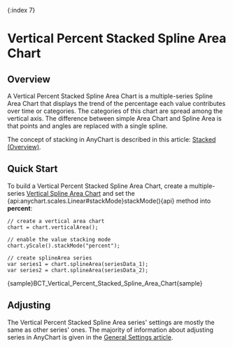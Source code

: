 {:index 7}
# Vertical Percent Stacked Spline Area Chart

## Overview

A Vertical Percent Stacked Spline Area Chart is a multiple-series Spline Area Chart that displays the trend of the percentage each value contributes over time or categories. The categories of this chart are spread among the vertical axis. The difference between simple Area Chart and Spline Area is that points and angles are replaced with a single spline.

The concept of stacking in AnyChart is described in this article: [Stacked (Overview)](../Overview).

## Quick Start

To build a Vertical Percent Stacked Spline Area Chart, create a multiple-series [Vertical Spline Area Chart](../../Vertical/Spline_Area_Chart) and set the {api:anychart.scales.Linear#stackMode}stackMode(){api} method into **percent**:

```
// create a vertical area chart
chart = chart.verticalArea();

// enable the value stacking mode
chart.yScale().stackMode("percent");

// create splineArea series
var series1 = chart.splineArea(seriesData_1);
var series2 = chart.splineArea(seriesData_2);
```

{sample}BCT\_Vertical\_Percent\_Stacked\_Spline\_Area\_Chart{sample}

## Adjusting

The Vertical Percent Stacked Spline Area series' settings are mostly the same as other series' ones. The majority of information about adjusting series in AnyChart is given in the [General Settings article](../../General_Settings).